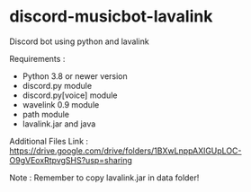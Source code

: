 # discord-musicbot-lavalink
Discord bot using python and lavalink

Requirements : 
- Python 3.8 or newer version
- discord.py module
- discord.py[voice] module
- wavelink 0.9 module
- path module
- lavalink.jar and java

Additional Files Link :
https://drive.google.com/drive/folders/1BXwLnppAXlGUpLOC-O9gVEoxRtpvgSHS?usp=sharing

Note : 
Remember to copy lavalink.jar in data folder!
